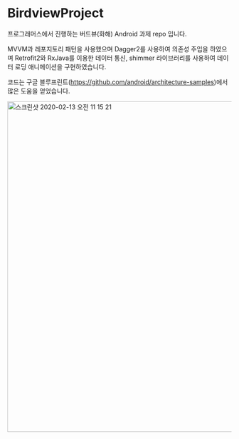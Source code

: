 # BirdviewProject
프로그래머스에서 진행하는 버드뷰(화해) Android 과제 repo 입니다.

MVVM과 레포지토리 패턴을 사용했으며
Dagger2를 사용하여 의존성 주입을 하였으며 Retrofit2와 RxJava를 이용한 데이터 통신,
shimmer 라이브러리를 사용하여 데이터 로딩 애니메이션을 구현하였습니다.

코드는 구글 블루프린트(https://github.com/android/architecture-samples)에서 많은 도움을 얻었습니다.

<img width="741" alt="스크린샷 2020-02-13 오전 11 15 21" src="https://user-images.githubusercontent.com/11826473/74518634-87f5bf80-4f57-11ea-807e-dac335cb2bbe.png">

